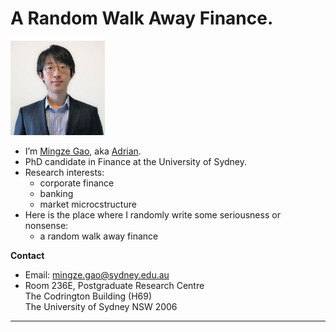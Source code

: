 # A Random Walk Away Finance.

<img src="/images/Adrian.jpg" alt="Mingze Gao" width="30%">
<script src="https://cdnjs.cloudflare.com/ajax/libs/Chart.js/2.9.3/Chart.min.js" integrity="sha256-R4pqcOYV8lt7snxMQO/HSbVCFRPMdrhAFMH+vr9giYI=" crossorigin="anonymous"></script>

* I’m [Mingze Gao](https://mingze-gao.com), aka [Adrian](https://adrian-gao.com).
* PhD candidate in Finance at the University of Sydney. 
* Research interests:
    * corporate finance
    * banking
    * market microcstructure
* Here is the place where I randomly write some seriousness or nonsense: 
    * a random walk away finance


**Contact**

* Email: mingze.gao@sydney.edu.au
* Room 236E, Postgraduate Research Centre <br> The Codrington Building (H69)
  <br>The University of Sydney NSW 2006

---

<canvas id="site-stats" width="400" height="200"></canvas>
<script>
var ctx = document.getElementById('site-stats');
var config = { 
    type: 'line',
    data: {
        labels: [],
        datasets: [{
            label: 'Site Visits',
            data: [],
            backgroundColor: 'rgba(0, 136, 255, 0.4)',
            borderColor: 'rgba(0, 136, 255, 0.8)'
        },
        {
            label: 'Visitors',
            data: [],
        }]
    },
    options: {
        responsive: true,
        legend: {
            display: true
        },
        title: {
            display: true,
            fontFamily: 'Roboto',
            text: '30-Day Site Statistics',
        },
        animation: {duration:1500},
        scales: {
	        yAxes: [{
                ticks: {
                    beginAtZero: true
                }
            }]
        }
    }
};
var myChart = new Chart(ctx, config);
</script>


<!-- Load the Embed API library -->
<script>
(function(w,d,s,g,js,fs){
  g=w.gapi||(w.gapi={});g.analytics={q:[],ready:function(f){this.q.push(f);}};
  js=d.createElement(s);fs=d.getElementsByTagName(s)[0];
  js.src='https://apis.google.com/js/platform.js';
  fs.parentNode.insertBefore(js,fs);js.onload=function(){g.load('analytics');};
}(window,document,'script'));
</script>

<script>
gapi.analytics.ready(function () {
fetch('https://api.adrian-gao.com/ga/access_token')
    .then(response => response.json())
    .then(tokenInfo => {
        gapi.analytics.auth.authorize({
            'serverAuth': {
                'access_token': tokenInfo.token
            }
        });
        var report = new gapi.analytics.report.Data({
            query: {
                'ids': 'ga:169685330',
                'start-date': '30daysAgo',
                'end-date': 'yesterday',
                'metrics': 'ga:sessions,ga:users',
                'dimensions': 'ga:date'
            }
        });
        report.on('success', function (resp) {
            resp.rows.forEach(element => {
                var year = element[0].substring(0, 4);
                var month = element[0].substring(4, 6);
                var day = element[0].substring(6, 8);
                var date = new Date(year, month - 1, day)
                config.data.labels.push(date.toDateString().substring(4, 10));
                config.data.datasets[0].data.push( element[1] );
                config.data.datasets[1].data.push( element[2] );
            });
            myChart.destroy();
            myChart = new Chart(ctx, config);
        });
        report.execute();
    })
});
</script>